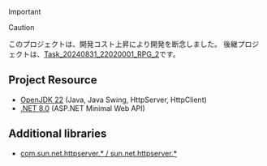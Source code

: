 > [!IMPORTANT]

> [!CAUTION]
> このプロジェクトは、開発コスト上昇により開発を断念しました。
> 後継プロジェクトは、[Task_20240831_22020001_RPG_2](../Task_20240831_22020001_RPG_2/)です。

## Project Resource

- [OpenJDK 22](https://jdk.java.net/archive/) (Java, Java Swing, HttpServer, HttpClient)
- [.NET 8.0](https://dotnet.microsoft.com/download/dotnet/8.0) (ASP.NET Minimal Web API)

## Additional libraries

- [com.sun.net.httpserver.\* / sun.net.httpserver.\*](http://www.java2s.com/Code/Jar/h/Downloadhttp221jar.htm)
